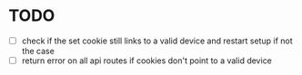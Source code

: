 # TODO

- [ ] check if the set cookie still links to a valid device and restart setup if not the case
- [ ] return error on all api routes if cookies don't point to a valid device
